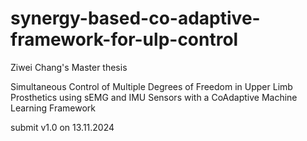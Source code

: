 # synergy-based-co-adaptive-framework-for-ulp-control
Ziwei Chang's Master thesis

Simultaneous Control of Multiple Degrees of Freedom in Upper Limb Prosthetics using sEMG and IMU Sensors with a CoAdaptive Machine Learning Framework

submit v1.0 on 13.11.2024
